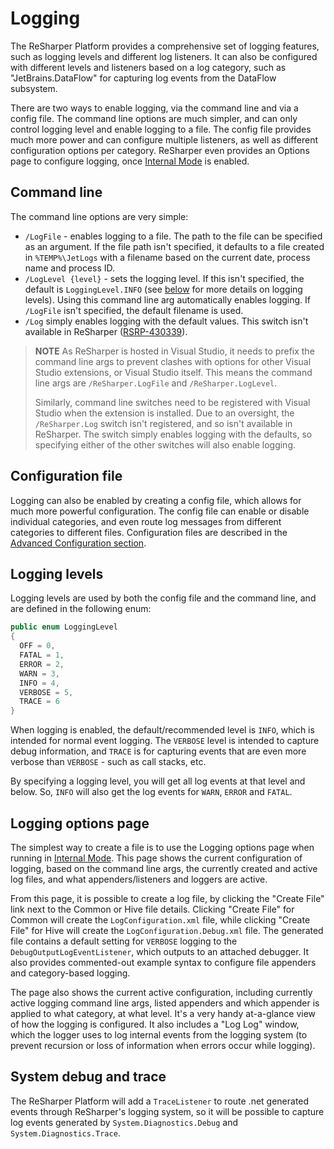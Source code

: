 ---
---

# Logging

The ReSharper Platform provides a comprehensive set of logging features, such as logging levels and different log listeners. It can also be configured with different levels and listeners based on a log category, such as "JetBrains.DataFlow" for capturing log events from the DataFlow subsystem.

There are two ways to enable logging, via the command line and via a config file. The command line options are much simpler, and can only control logging level and enable logging to a file. The config file provides much more power and can configure multiple listeners, as well as different configuration options per category. ReSharper even provides an Options page to configure logging, once [Internal Mode](/Intro/InternalMode.md) is enabled.

## Command line

The command line options are very simple:

* `/LogFile` - enables logging to a file. The path to the file can be specified as an argument. If the file path isn't specified, it defaults to a file created in `%TEMP%\JetLogs` with a filename based on the current date, process name and process ID.
* `/LogLevel {level}` - sets the logging level. If this isn't specified, the default is `LoggingLevel.INFO` (see [below](#logging-levels) for more details on logging levels). Using this command line arg automatically enables logging. If `/LogFile` isn't specified, the default filename is used.
* `/Log` simply enables logging with the default values. This switch isn't available in ReSharper ([RSRP-430339](https://youtrack.jetbrains.com/issue/RSRP-430339)).

> **NOTE** As ReSharper is hosted in Visual Studio, it needs to prefix the command line args to prevent clashes with options for other Visual Studio extensions, or Visual Studio itself. This means the command line args are `/ReSharper.LogFile` and `/ReSharper.LogLevel`.
>
> Similarly, command line switches need to be registered with Visual Studio when the extension is installed. Due to an oversight, the `/ReSharper.Log` switch isn't registered, and so isn't available in ReSharper. The switch simply enables logging with the defaults, so specifying either of the other switches will also enable logging.

## Configuration file

Logging can also be enabled by creating a config file, which allows for much more powerful configuration. The config file can enable or disable individual categories, and even route log messages from different categories to different files. Configuration files are described in the [Advanced Configuration section](Logging/AdvancedConfiguration.md).

## Logging levels

Logging levels are used by both the config file and the command line, and are defined in the following enum: 

```csharp
public enum LoggingLevel
{
  OFF = 0,
  FATAL = 1,
  ERROR = 2,
  WARN = 3,
  INFO = 4,
  VERBOSE = 5,
  TRACE = 6
}
```

When logging is enabled, the default/recommended level is `INFO`, which is intended for normal event logging. The `VERBOSE` level is intended to capture debug information, and `TRACE` is for capturing events that are even more verbose than `VERBOSE` - such as call stacks, etc.

By specifying a logging level, you will get all log events at that level and below. So, `INFO` will also get the log events for `WARN`, `ERROR` and `FATAL`.

## Logging options page

The simplest way to create a file is to use the Logging options page when running in [Internal Mode](/Intro/InternalMode.md). This page shows the current configuration of logging, based on the command line args, the currently created and active log files, and what appenders/listeners and loggers are active.

<!-- TODO: Add screenshot -->

From this page, it is possible to create a log file, by clicking the "Create File" link next to the Common or Hive file details. Clicking "Create File" for Common will create the `LogConfiguration.xml` file, while clicking "Create File" for Hive will create the `LogConfiguration.Debug.xml` file. The generated file contains a default setting for `VERBOSE` logging to the `DebugOutputLogEventListener`, which outputs to an attached debugger. It also provides commented-out example syntax to configure file appenders and category-based logging.

The page also shows the current active configuration, including currently active logging command line args, listed appenders and which appender is applied to what category, at what level. It's a very handy at-a-glance view of how the logging is configured. It also includes a "Log Log" window, which the logger uses to log internal events from the logging system (to prevent recursion or loss of information when errors occur while logging).

## System debug and trace

The ReSharper Platform will add a `TraceListener` to route .net generated events through ReSharper's logging system, so it will be possible to capture log events generated by `System.Diagnostics.Debug` and `System.Diagnostics.Trace`.
